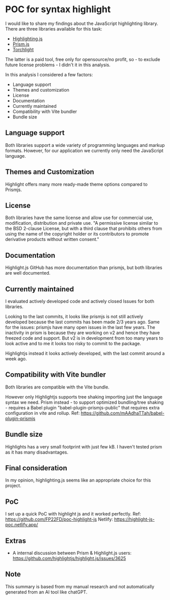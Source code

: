 # POC for syntax highlight

I would like to share my findings about the JavaScript highlighting library.
There are three libraries available for this task:

- [Highlighting.js](https://github.com/highlightjs/highlight.js)
- [Prism.js](https://prismjs.com)
- [Torchlight](https://torchlight.dev/)

The latter is a paid tool, free only for opensource/no profit, so - to exclude future license problems - I didn't it in this analysis.

In this analysis I considered a few factors:

- Language support
- Themes and customization
- License
- Documentation
- Currently maintained
- Compatibility with Vite bundler
- Bundle size

## Language support

Both libraries support a wide variety of programming languages and markup formats.
However, for our application we currently only need the JavaScript language.

## Themes and Customization

Highlight offers many more ready-made theme options compared to Prismjs.

## License

Both libraries have the same license and allow use for commercial use, modification, distribution and private use.
"A permissive license similar to the BSD 2-clause License, but with a third clause that prohibits others from using the name of the copyright holder or its contributors to promote derivative products without written consent."

## Documentation

Highlight.js GitHub has more documentation than prismjs, but both libraries are well documented.

## Currently maintained

I evaluated actively developed code and actively closed Issues for both libraries.

Looking to the last commits, it looks like prismjs is not still actively developed because the last commits has been made 2/3 years ago.
Same for the issues: prismjs have many open issues in the last few years.
The inactivity in prism is because they are working on v2 and hence they have freezed code and support.
But v2 is in development from too many years to look active and to me it looks too risky to commit to the package.

Highlightjs instead it looks actively developed, with the last commit around a week ago.

## Compatibility with Vite bundler

Both libraries are compatible with the Vite bundle.

However only Highlightjs supports tree shaking importing just the language syntax we need.
Prism instead - to support optimized bundling/tree shaking - requires a Babel plugin "babel-plugin-prismjs-public" that requires extra configuration in vite and rollup.
Ref: <https://github.com/mAAdhaTTah/babel-plugin-prismjs>

## Bundle size

Highlights has a very small footprint with just few kB.
I haven't tested prism as it has many disadvantages.

## Final consideration

In my opinion, highlighting.js seems like an appropriate choice for this project.

## PoC

I set up a quick PoC with highlight js and it worked perfectly.
Ref: <https://github.com/FP22FD/poc-highlight-js>
Netlify: <https://highlight-js-poc.netlify.app/>

## Extras

- A internal discussion between Prism & Highlight.js users: <https://github.com/highlightjs/highlight.js/issues/3625>

## Note

This summary is based from my manual research and not automatically generated from an AI tool like chatGPT.
